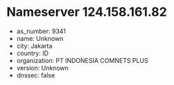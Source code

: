 # Nameserver 124.158.161.82

* as_number: 9341
* name: Unknown
* city: Jakarta
* country: ID
* organization: PT INDONESIA COMNETS PLUS
* version: Unknown
* dnssec: false
